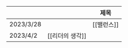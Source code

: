 
|           |     | 제목       |
| --------- | --- | ---------- |
| 2023/3/28 |     | [[밸런스]] |
|2023/4/2           |[[리더의 생각]]     |            |
